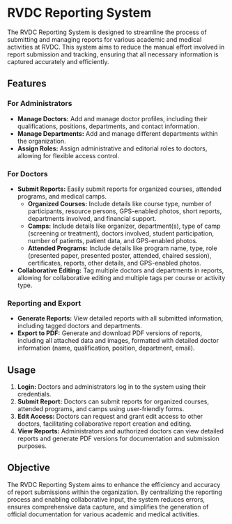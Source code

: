 # RVDC Reporting System

The RVDC Reporting System is designed to streamline the process of submitting and managing reports for various academic and medical activities at RVDC. This system aims to reduce the manual effort involved in report submission and tracking, ensuring that all necessary information is captured accurately and efficiently.

## Features

### For Administrators
- **Manage Doctors:** Add and manage doctor profiles, including their qualifications, positions, departments, and contact information.
- **Manage Departments:** Add and manage different departments within the organization.
- **Assign Roles:** Assign administrative and editorial roles to doctors, allowing for flexible access control.

### For Doctors
- **Submit Reports:** Easily submit reports for organized courses, attended programs, and medical camps.
  - **Organized Courses:** Include details like course type, number of participants, resource persons, GPS-enabled photos, short reports, departments involved, and financial support.
  - **Camps:** Include details like organizer, department(s), type of camp (screening or treatment), doctors involved, student participation, number of patients, patient data, and GPS-enabled photos.
  - **Attended Programs:** Include details like program name, type, role (presented paper, presented poster, attended, chaired session), certificates, reports, other details, and GPS-enabled photos.
- **Collaborative Editing:** Tag multiple doctors and departments in reports, allowing for collaborative editing and multiple tags per course or activity type.

### Reporting and Export
- **Generate Reports:** View detailed reports with all submitted information, including tagged doctors and departments.
- **Export to PDF:** Generate and download PDF versions of reports, including all attached data and images, formatted with detailed doctor information (name, qualification, position, department, email).

## Usage

1. **Login:** Doctors and administrators log in to the system using their credentials.
2. **Submit Report:** Doctors can submit reports for organized courses, attended programs, and camps using user-friendly forms.
3. **Edit Access:** Doctors can request and grant edit access to other doctors, facilitating collaborative report creation and editing.
4. **View Reports:** Administrators and authorized doctors can view detailed reports and generate PDF versions for documentation and submission purposes.

## Objective

The RVDC Reporting System aims to enhance the efficiency and accuracy of report submissions within the organization. By centralizing the reporting process and enabling collaborative input, the system reduces errors, ensures comprehensive data capture, and simplifies the generation of official documentation for various academic and medical activities.
 
